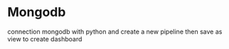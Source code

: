 # Mongodb

connection mongodb with python and create a new pipeline then save as view to create dashboard 
